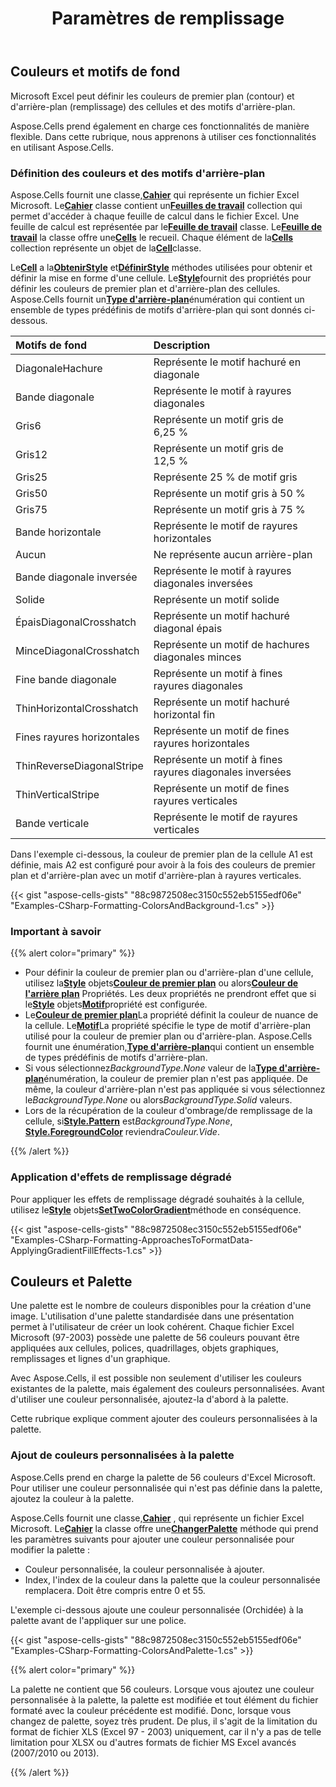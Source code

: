 ﻿---
title: Paramètres de remplissage
type: docs
weight: 50
url: /fr/net/cells-fill-settings/
---
## **Couleurs et motifs de fond**

Microsoft Excel peut définir les couleurs de premier plan (contour) et d'arrière-plan (remplissage) des cellules et des motifs d'arrière-plan.

Aspose.Cells prend également en charge ces fonctionnalités de manière flexible. Dans cette rubrique, nous apprenons à utiliser ces fonctionnalités en utilisant Aspose.Cells.

### **Définition des couleurs et des motifs d'arrière-plan**

 Aspose.Cells fournit une classe,[**Cahier**](https://reference.aspose.com/cells/net/aspose.cells/workbook) qui représente un fichier Excel Microsoft. Le[**Cahier**](https://reference.aspose.com/cells/net/aspose.cells/workbook) classe contient un[**Feuilles de travail**](https://reference.aspose.com/cells/net/aspose.cells/workbook/properties/worksheets) collection qui permet d'accéder à chaque feuille de calcul dans le fichier Excel. Une feuille de calcul est représentée par le[**Feuille de travail**](https://reference.aspose.com/cells/net/aspose.cells/worksheet) classe. Le[**Feuille de travail**](https://reference.aspose.com/cells/net/aspose.cells/worksheet) la classe offre une[**Cells**](https://reference.aspose.com/cells/net/aspose.cells/cells) le recueil. Chaque élément de la[**Cells**](https://reference.aspose.com/cells/net/aspose.cells/cells) collection représente un objet de la[**Cell**](https://reference.aspose.com/cells/net/aspose.cells/cell)classe.

 Le[**Cell**](https://reference.aspose.com/cells/net/aspose.cells/cell) a la[**ObtenirStyle**](https://reference.aspose.com/cells/net/aspose.cells/cell/methods/getstyle/index) et[**DéfinirStyle**](https://reference.aspose.com/cells/net/aspose.cells/cell/methods/setstyle/index) méthodes utilisées pour obtenir et définir la mise en forme d'une cellule. Le[**Style**](https://reference.aspose.com/cells/net/aspose.cells/style)fournit des propriétés pour définir les couleurs de premier plan et d'arrière-plan des cellules. Aspose.Cells fournit un[**Type d'arrière-plan**](https://reference.aspose.com/cells/net/aspose.cells/backgroundtype)énumération qui contient un ensemble de types prédéfinis de motifs d'arrière-plan qui sont donnés ci-dessous.

|**Motifs de fond**|**Description**|
|:- |:- |
|DiagonaleHachure|Représente le motif hachuré en diagonale|
|Bande diagonale|Représente le motif à rayures diagonales|
|Gris6|Représente un motif gris de 6,25 %|
|Gris12|Représente un motif gris de 12,5 %|
|Gris25|Représente 25 % de motif gris|
|Gris50|Représente un motif gris à 50 %|
|Gris75|Représente un motif gris à 75 %|
|Bande horizontale|Représente le motif de rayures horizontales|
|Aucun|Ne représente aucun arrière-plan|
|Bande diagonale inversée|Représente le motif à rayures diagonales inversées|
|Solide|Représente un motif solide|
|ÉpaisDiagonalCrosshatch|Représente un motif hachuré diagonal épais|
|MinceDiagonalCrosshatch|Représente un motif de hachures diagonales minces|
|Fine bande diagonale|Représente un motif à fines rayures diagonales|
|ThinHorizontalCrosshatch|Représente un motif hachuré horizontal fin|
|Fines rayures horizontales|Représente un motif de fines rayures horizontales|
|ThinReverseDiagonalStripe|Représente un motif à fines rayures diagonales inversées|
|ThinVerticalStripe|Représente un motif de fines rayures verticales|
|Bande verticale|Représente le motif de rayures verticales|

Dans l'exemple ci-dessous, la couleur de premier plan de la cellule A1 est définie, mais A2 est configuré pour avoir à la fois des couleurs de premier plan et d'arrière-plan avec un motif d'arrière-plan à rayures verticales.

{{< gist "aspose-cells-gists" "88c9872508ec3150c552eb5155edf06e" "Examples-CSharp-Formatting-ColorsAndBackground-1.cs" >}}

### **Important à savoir**

{{% alert color="primary" %}}

-  Pour définir la couleur de premier plan ou d'arrière-plan d'une cellule, utilisez la[**Style**](https://reference.aspose.com/cells/net/aspose.cells/style) objets[**Couleur de premier plan**](https://reference.aspose.com/cells/net/aspose.cells/style/properties/foregroundcolor) ou alors[**Couleur de l'arrière plan**](https://reference.aspose.com/cells/net/aspose.cells/style/properties/backgroundcolor) Propriétés. Les deux propriétés ne prendront effet que si le[**Style**](https://reference.aspose.com/cells/net/aspose.cells/style) objets[**Motif**](https://reference.aspose.com/cells/net/aspose.cells/style/properties/pattern)propriété est configurée.
-  Le[**Couleur de premier plan**](https://reference.aspose.com/cells/net/aspose.cells/style/properties/foregroundcolor)La propriété définit la couleur de nuance de la cellule.
 Le[**Motif**](https://reference.aspose.com/cells/net/aspose.cells/style/properties/pattern)La propriété spécifie le type de motif d'arrière-plan utilisé pour la couleur de premier plan ou d'arrière-plan. Aspose.Cells fournit une énumération,[**Type d'arrière-plan**](https://reference.aspose.com/cells/net/aspose.cells/backgroundtype)qui contient un ensemble de types prédéfinis de motifs d'arrière-plan.
-  Si vous sélectionnez*BackgroundType.None* valeur de la[**Type d'arrière-plan**](https://reference.aspose.com/cells/net/aspose.cells/backgroundtype)énumération, la couleur de premier plan n'est pas appliquée.
 De même, la couleur d'arrière-plan n'est pas appliquée si vous sélectionnez le*BackgroundType.None* ou alors*BackgroundType.Solid* valeurs.
-  Lors de la récupération de la couleur d'ombrage/de remplissage de la cellule, si[**Style.Pattern**](https://reference.aspose.com/cells/net/aspose.cells/style/properties/pattern) est*BackgroundType.None*, [**Style.ForegroundColor**](https://reference.aspose.com/cells/net/aspose.cells/style/properties/foregroundcolor) reviendra*Couleur.Vide*.

{{% /alert %}}

### **Application d'effets de remplissage dégradé**

 Pour appliquer les effets de remplissage dégradé souhaités à la cellule, utilisez le[**Style**](https://reference.aspose.com/cells/net/aspose.cells/style) objets[**SetTwoColorGradient**](https://reference.aspose.com/cells/net/aspose.cells/style/methods/settwocolorgradient)méthode en conséquence.

{{< gist "aspose-cells-gists" "88c9872508ec3150c552eb5155edf06e" "Examples-CSharp-Formatting-ApproachesToFormatData-ApplyingGradientFillEffects-1.cs" >}}

## **Couleurs et Palette**

Une palette est le nombre de couleurs disponibles pour la création d'une image. L'utilisation d'une palette standardisée dans une présentation permet à l'utilisateur de créer un look cohérent. Chaque fichier Excel Microsoft (97-2003) possède une palette de 56 couleurs pouvant être appliquées aux cellules, polices, quadrillages, objets graphiques, remplissages et lignes d'un graphique.

Avec Aspose.Cells, il est possible non seulement d'utiliser les couleurs existantes de la palette, mais également des couleurs personnalisées. Avant d'utiliser une couleur personnalisée, ajoutez-la d'abord à la palette.

Cette rubrique explique comment ajouter des couleurs personnalisées à la palette.

### **Ajout de couleurs personnalisées à la palette**

Aspose.Cells prend en charge la palette de 56 couleurs d'Excel Microsoft. Pour utiliser une couleur personnalisée qui n'est pas définie dans la palette, ajoutez la couleur à la palette.

 Aspose.Cells fournit une classe,[**Cahier**](https://reference.aspose.com/cells/net/aspose.cells/workbook) , qui représente un fichier Excel Microsoft. Le[**Cahier**](https://reference.aspose.com/cells/net/aspose.cells/workbook) la classe offre une[**ChangerPalette**](https://reference.aspose.com/cells/net/aspose.cells/workbook/methods/changepalette) méthode qui prend les paramètres suivants pour ajouter une couleur personnalisée pour modifier la palette :

- Couleur personnalisée, la couleur personnalisée à ajouter.
- Index, l'index de la couleur dans la palette que la couleur personnalisée remplacera. Doit être compris entre 0 et 55.

L'exemple ci-dessous ajoute une couleur personnalisée (Orchidée) à la palette avant de l'appliquer sur une police.

{{< gist "aspose-cells-gists" "88c9872508ec3150c552eb5155edf06e" "Examples-CSharp-Formatting-ColorsAndPalette-1.cs" >}}

{{% alert color="primary" %}}

La palette ne contient que 56 couleurs. Lorsque vous ajoutez une couleur personnalisée à la palette, la palette est modifiée et tout élément du fichier formaté avec la couleur précédente est modifié. Donc, lorsque vous changez de palette, soyez très prudent. De plus, il s'agit de la limitation du format de fichier XLS (Excel 97 - 2003) uniquement, car il n'y a pas de telle limitation pour XLSX ou d'autres formats de fichier MS Excel avancés (2007/2010 ou 2013).

{{% /alert %}}
